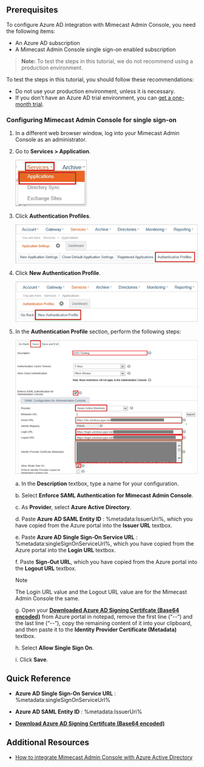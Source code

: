 ## Prerequisites

To configure Azure AD integration with Mimecast Admin Console, you need the following items:

- An Azure AD subscription
- A Mimecast Admin Console single sign-on enabled subscription

> **Note:**
> To test the steps in this tutorial, we do not recommend using a production environment.

To test the steps in this tutorial, you should follow these recommendations:

- Do not use your production environment, unless it is necessary.
- If you don't have an Azure AD trial environment, you can [get a one-month trial](https://azure.microsoft.com/pricing/free-trial/).

### Configuring Mimecast Admin Console for single sign-on

1. In a different web browser window, log into your Mimecast Admin Console as an administrator.

2. Go to **Services \> Application**.

	![Services](./media/ic794998.png "Services")

3. Click **Authentication Profiles**.

	![Authentication Profiles](./media/ic794999.png "Authentication Profiles")
	
4. Click **New Authentication Profile**.

	![New Authentication Profiles](./media/ic795000.png "New Authentication Profiles")

5. In the **Authentication Profile** section, perform the following steps:

	![Authentication Profile](./media/ic795015.png "Authentication Profile")
	
	a. In the **Description** textbox, type a name for your configuration.
	
	b. Select **Enforce SAML Authentication for Mimecast Admin Console**.
	
	c. As **Provider**, select **Azure Active Directory**.
	
	d. Paste **Azure AD SAML Entity ID** : %metadata:IssuerUri%, which you have copied from the Azure portal into the **Issuer URL** textbox.
	
	e. Paste **Azure AD Single Sign-On Service URL** : %metadata:singleSignOnServiceUrl%, which you have copied from the Azure portal into the **Login URL** textbox.

	f. Paste **Sign-Out URL**, which you have copied from the Azure portal into the **Logout URL** textbox.
	
	>[!NOTE]
    >The Login URL value and the Logout URL value are for the Mimecast Admin Console the same.
	
	g. Open your **[Downloaded Azure AD Signing Certifcate (Base64 encoded)](%metadata:certificateDownloadBase64Url%)** from Azure portal in notepad, remove the first line (“*--*“) and the last line (“*--*“), copy the remaining content of it into your clipboard, and then paste it to the **Identity Provider Certificate (Metadata)** textbox.
	
	h. Select **Allow Single Sign On**.
	
	i. Click **Save**.

## Quick Reference

* **Azure AD Single Sign-On Service URL** : %metadata:singleSignOnServiceUrl%

* **Azure AD SAML Entity ID** : %metadata:IssuerUri%

* **[Download Azure AD Signing Certifcate (Base64 encoded)](%metadata:certificateDownloadBase64Url%)**

## Additional Resources

* [How to integrate Mimecast Admin Console with Azure Active Directory](https://docs.microsoft.com/azure/active-directory/active-directory-saas-mimecast-admin-console-tutorial)
